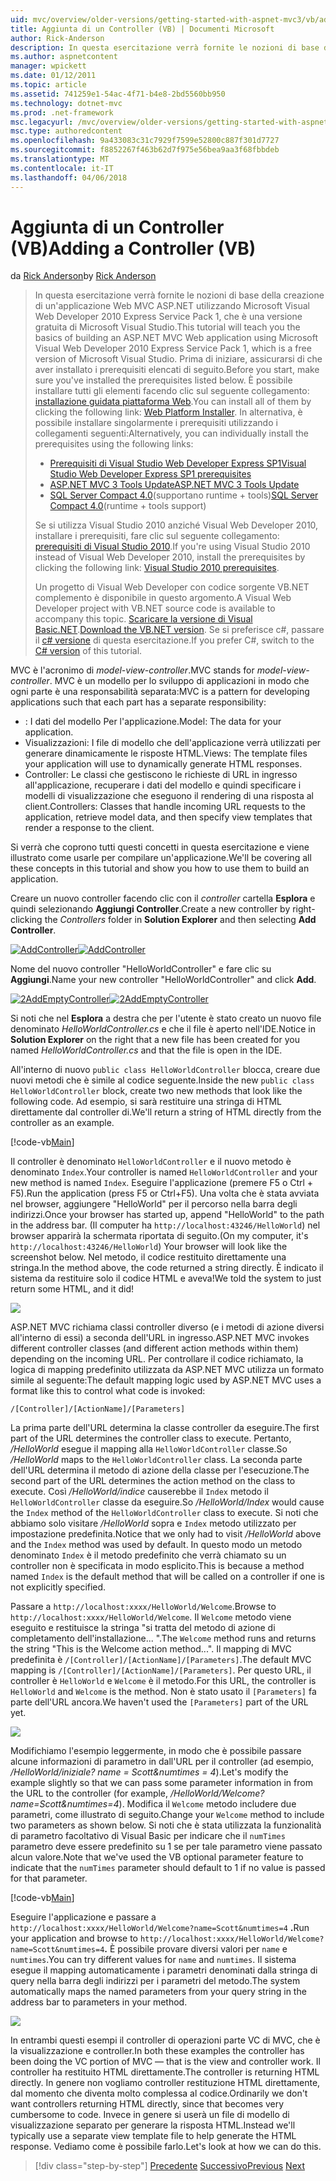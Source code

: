 ```yaml
---
uid: mvc/overview/older-versions/getting-started-with-aspnet-mvc3/vb/adding-a-controller
title: Aggiunta di un Controller (VB) | Documenti Microsoft
author: Rick-Anderson
description: In questa esercitazione verrà fornite le nozioni di base della creazione di un'applicazione Web MVC ASP.NET utilizzando Microsoft Visual Web Developer 2010 Express Service Pack 1, ovvero...
ms.author: aspnetcontent
manager: wpickett
ms.date: 01/12/2011
ms.topic: article
ms.assetid: 741259e1-54ac-4f71-b4e8-2bd5560bb950
ms.technology: dotnet-mvc
ms.prod: .net-framework
msc.legacyurl: /mvc/overview/older-versions/getting-started-with-aspnet-mvc3/vb/adding-a-controller
msc.type: authoredcontent
ms.openlocfilehash: 9a433083c31c7929f7599e52800c887f301d7727
ms.sourcegitcommit: f8852267f463b62d7f975e56bea9aa3f68fbbdeb
ms.translationtype: MT
ms.contentlocale: it-IT
ms.lasthandoff: 04/06/2018
---
```

<a name="adding-a-controller-vb"></a><span data-ttu-id="38f97-103">Aggiunta di un Controller (VB)</span><span class="sxs-lookup"><span data-stu-id="38f97-103">Adding a Controller (VB)</span></span>
====================
<span data-ttu-id="38f97-104">da [Rick Anderson](https://github.com/Rick-Anderson)</span><span class="sxs-lookup"><span data-stu-id="38f97-104">by [Rick Anderson](https://github.com/Rick-Anderson)</span></span>

> <span data-ttu-id="38f97-105">In questa esercitazione verrà fornite le nozioni di base della creazione di un'applicazione Web MVC ASP.NET utilizzando Microsoft Visual Web Developer 2010 Express Service Pack 1, che è una versione gratuita di Microsoft Visual Studio.</span><span class="sxs-lookup"><span data-stu-id="38f97-105">This tutorial will teach you the basics of building an ASP.NET MVC Web application using Microsoft Visual Web Developer 2010 Express Service Pack 1, which is a free version of Microsoft Visual Studio.</span></span> <span data-ttu-id="38f97-106">Prima di iniziare, assicurarsi di che aver installato i prerequisiti elencati di seguito.</span><span class="sxs-lookup"><span data-stu-id="38f97-106">Before you start, make sure you've installed the prerequisites listed below.</span></span> <span data-ttu-id="38f97-107">È possibile installare tutti gli elementi facendo clic sul seguente collegamento: [installazione guidata piattaforma Web](https://www.microsoft.com/web/gallery/install.aspx?appid=VWD2010SP1Pack).</span><span class="sxs-lookup"><span data-stu-id="38f97-107">You can install all of them by clicking the following link: [Web Platform Installer](https://www.microsoft.com/web/gallery/install.aspx?appid=VWD2010SP1Pack).</span></span> <span data-ttu-id="38f97-108">In alternativa, è possibile installare singolarmente i prerequisiti utilizzando i collegamenti seguenti:</span><span class="sxs-lookup"><span data-stu-id="38f97-108">Alternatively, you can individually install the prerequisites using the following links:</span></span>
> 
> - [<span data-ttu-id="38f97-109">Prerequisiti di Visual Studio Web Developer Express SP1</span><span class="sxs-lookup"><span data-stu-id="38f97-109">Visual Studio Web Developer Express SP1 prerequisites</span></span>](https://www.microsoft.com/web/gallery/install.aspx?appid=VWD2010SP1Pack)
> - [<span data-ttu-id="38f97-110">ASP.NET MVC 3 Tools Update</span><span class="sxs-lookup"><span data-stu-id="38f97-110">ASP.NET MVC 3 Tools Update</span></span>](https://www.microsoft.com/web/gallery/install.aspx?appsxml=&amp;appid=MVC3)
> - <span data-ttu-id="38f97-111">[SQL Server Compact 4.0](https://www.microsoft.com/web/gallery/install.aspx?appid=SQLCE;SQLCEVSTools_4_0)(supportano runtime + tools)</span><span class="sxs-lookup"><span data-stu-id="38f97-111">[SQL Server Compact 4.0](https://www.microsoft.com/web/gallery/install.aspx?appid=SQLCE;SQLCEVSTools_4_0)(runtime + tools support)</span></span>
> 
> <span data-ttu-id="38f97-112">Se si utilizza Visual Studio 2010 anziché Visual Web Developer 2010, installare i prerequisiti, fare clic sul seguente collegamento: [prerequisiti di Visual Studio 2010](https://www.microsoft.com/web/gallery/install.aspx?appsxml=&amp;appid=VS2010SP1Pack).</span><span class="sxs-lookup"><span data-stu-id="38f97-112">If you're using Visual Studio 2010 instead of Visual Web Developer 2010, install the prerequisites by clicking the following link: [Visual Studio 2010 prerequisites](https://www.microsoft.com/web/gallery/install.aspx?appsxml=&amp;appid=VS2010SP1Pack).</span></span>
> 
> <span data-ttu-id="38f97-113">Un progetto di Visual Web Developer con codice sorgente VB.NET complemento è disponibile in questo argomento.</span><span class="sxs-lookup"><span data-stu-id="38f97-113">A Visual Web Developer project with VB.NET source code is available to accompany this topic.</span></span> <span data-ttu-id="38f97-114">[Scaricare la versione di Visual Basic.NET](https://code.msdn.microsoft.com/Introduction-to-MVC-3-10d1b098).</span><span class="sxs-lookup"><span data-stu-id="38f97-114">[Download the VB.NET version](https://code.msdn.microsoft.com/Introduction-to-MVC-3-10d1b098).</span></span> <span data-ttu-id="38f97-115">Se si preferisce c#, passare il [c# versione](../cs/adding-a-controller.md) di questa esercitazione.</span><span class="sxs-lookup"><span data-stu-id="38f97-115">If you prefer C#, switch to the [C# version](../cs/adding-a-controller.md) of this tutorial.</span></span>


<span data-ttu-id="38f97-116">MVC è l'acronimo di *model-view-controller*.</span><span class="sxs-lookup"><span data-stu-id="38f97-116">MVC stands for *model-view-controller*.</span></span> <span data-ttu-id="38f97-117">MVC è un modello per lo sviluppo di applicazioni in modo che ogni parte è una responsabilità separata:</span><span class="sxs-lookup"><span data-stu-id="38f97-117">MVC is a pattern for developing applications such that each part has a separate responsibility:</span></span>

- <span data-ttu-id="38f97-118">: I dati del modello Per l'applicazione.</span><span class="sxs-lookup"><span data-stu-id="38f97-118">Model: The data for your application.</span></span>
- <span data-ttu-id="38f97-119">Visualizzazioni: I file di modello che dell'applicazione verrà utilizzati per generare dinamicamente le risposte HTML.</span><span class="sxs-lookup"><span data-stu-id="38f97-119">Views: The template files your application will use to dynamically generate HTML responses.</span></span>
- <span data-ttu-id="38f97-120">Controller: Le classi che gestiscono le richieste di URL in ingresso all'applicazione, recuperare i dati del modello e quindi specificare i modelli di visualizzazione che eseguono il rendering di una risposta al client.</span><span class="sxs-lookup"><span data-stu-id="38f97-120">Controllers: Classes that handle incoming URL requests to the application, retrieve model data, and then specify view templates that render a response to the client.</span></span>

<span data-ttu-id="38f97-121">Si verrà che coprono tutti questi concetti in questa esercitazione e viene illustrato come usarle per compilare un'applicazione.</span><span class="sxs-lookup"><span data-stu-id="38f97-121">We'll be covering all these concepts in this tutorial and show you how to use them to build an application.</span></span>

<span data-ttu-id="38f97-122">Creare un nuovo controller facendo clic con il *controller* cartella **Esplora** e quindi selezionando **Aggiungi Controller**.</span><span class="sxs-lookup"><span data-stu-id="38f97-122">Create a new controller by right-clicking the *Controllers* folder in **Solution Explorer** and then selecting **Add Controller**.</span></span>

<span data-ttu-id="38f97-123">[![AddController](adding-a-controller/_static/image2.png "AddController")](adding-a-controller/_static/image1.png)</span><span class="sxs-lookup"><span data-stu-id="38f97-123">[![AddController](adding-a-controller/_static/image2.png "AddController")](adding-a-controller/_static/image1.png)</span></span>

<span data-ttu-id="38f97-124">Nome del nuovo controller &quot;HelloWorldController&quot; e fare clic su **Aggiungi**.</span><span class="sxs-lookup"><span data-stu-id="38f97-124">Name your new controller &quot;HelloWorldController&quot; and click **Add**.</span></span>

<span data-ttu-id="38f97-125">[![2AddEmptyController](adding-a-controller/_static/image4.png "2AddEmptyController")](adding-a-controller/_static/image3.png)</span><span class="sxs-lookup"><span data-stu-id="38f97-125">[![2AddEmptyController](adding-a-controller/_static/image4.png "2AddEmptyController")](adding-a-controller/_static/image3.png)</span></span>

<span data-ttu-id="38f97-126">Si noti che nel **Esplora** a destra che per l'utente è stato creato un nuovo file denominato *HelloWorldController.cs* e che il file è aperto nell'IDE.</span><span class="sxs-lookup"><span data-stu-id="38f97-126">Notice in **Solution Explorer** on the right that a new file has been created for you named *HelloWorldController.cs* and that the file is open in the IDE.</span></span>

<span data-ttu-id="38f97-127">All'interno di nuovo `public class HelloWorldController` blocca, creare due nuovi metodi che è simile al codice seguente.</span><span class="sxs-lookup"><span data-stu-id="38f97-127">Inside the new `public class HelloWorldController` block, create two new methods that look like the following code.</span></span> <span data-ttu-id="38f97-128">Ad esempio, si sarà restituire una stringa di HTML direttamente dal controller di.</span><span class="sxs-lookup"><span data-stu-id="38f97-128">We'll return a string of HTML directly from the controller as an example.</span></span>

[!code-vb[Main](adding-a-controller/samples/sample1.vb)]

<span data-ttu-id="38f97-129">Il controller è denominato `HelloWorldController` e il nuovo metodo è denominato `Index`.</span><span class="sxs-lookup"><span data-stu-id="38f97-129">Your controller is named `HelloWorldController` and your new method is named `Index`.</span></span> <span data-ttu-id="38f97-130">Eseguire l'applicazione (premere F5 o Ctrl + F5).</span><span class="sxs-lookup"><span data-stu-id="38f97-130">Run the application (press F5 or Ctrl+F5).</span></span> <span data-ttu-id="38f97-131">Una volta che è stata avviata nel browser, aggiungere &quot;HelloWorld&quot; per il percorso nella barra degli indirizzi.</span><span class="sxs-lookup"><span data-stu-id="38f97-131">Once your browser has started up, append &quot;HelloWorld&quot; to the path in the address bar.</span></span> <span data-ttu-id="38f97-132">(Il computer ha `http://localhost:43246/HelloWorld`) nel browser apparirà la schermata riportata di seguito.</span><span class="sxs-lookup"><span data-stu-id="38f97-132">(On my computer, it's `http://localhost:43246/HelloWorld`) Your browser will look like the screenshot below.</span></span> <span data-ttu-id="38f97-133">Nel metodo, il codice restituito direttamente una stringa.</span><span class="sxs-lookup"><span data-stu-id="38f97-133">In the method above, the code returned a string directly.</span></span> <span data-ttu-id="38f97-134">È indicato il sistema da restituire solo il codice HTML e aveva!</span><span class="sxs-lookup"><span data-stu-id="38f97-134">We told the system to just return some HTML, and it did!</span></span>

![](adding-a-controller/_static/image5.png)

<span data-ttu-id="38f97-135">ASP.NET MVC richiama classi controller diverso (e i metodi di azione diversi all'interno di essi) a seconda dell'URL in ingresso.</span><span class="sxs-lookup"><span data-stu-id="38f97-135">ASP.NET MVC invokes different controller classes (and different action methods within them) depending on the incoming URL.</span></span> <span data-ttu-id="38f97-136">Per controllare il codice richiamato, la logica di mapping predefinito utilizzata da ASP.NET MVC utilizza un formato simile al seguente:</span><span class="sxs-lookup"><span data-stu-id="38f97-136">The default mapping logic used by ASP.NET MVC uses a format like this to control what code is invoked:</span></span>

`/[Controller]/[ActionName]/[Parameters]`

<span data-ttu-id="38f97-137">La prima parte dell'URL determina la classe controller da eseguire.</span><span class="sxs-lookup"><span data-stu-id="38f97-137">The first part of the URL determines the controller class to execute.</span></span> <span data-ttu-id="38f97-138">Pertanto, */HelloWorld* esegue il mapping alla `HelloWorldController` classe.</span><span class="sxs-lookup"><span data-stu-id="38f97-138">So */HelloWorld* maps to the `HelloWorldController` class.</span></span> <span data-ttu-id="38f97-139">La seconda parte dell'URL determina il metodo di azione della classe per l'esecuzione.</span><span class="sxs-lookup"><span data-stu-id="38f97-139">The second part of the URL determines the action method on the class to execute.</span></span> <span data-ttu-id="38f97-140">Così */HelloWorld/indice* causerebbe il `Index` metodo il `HelloWorldController` classe da eseguire.</span><span class="sxs-lookup"><span data-stu-id="38f97-140">So */HelloWorld/Index* would cause the `Index` method of the `HelloWorldController` class to execute.</span></span> <span data-ttu-id="38f97-141">Si noti che abbiamo solo visitare */HelloWorld* sopra e `Index` metodo utilizzato per impostazione predefinita.</span><span class="sxs-lookup"><span data-stu-id="38f97-141">Notice that we only had to visit */HelloWorld* above and the `Index` method was used by default.</span></span> <span data-ttu-id="38f97-142">In questo modo un metodo denominato `Index` è il metodo predefinito che verrà chiamato su un controller non è specificata in modo esplicito.</span><span class="sxs-lookup"><span data-stu-id="38f97-142">This is because a method named `Index` is the default method that will be called on a controller if one is not explicitly specified.</span></span>

<span data-ttu-id="38f97-143">Passare a `http://localhost:xxxx/HelloWorld/Welcome`.</span><span class="sxs-lookup"><span data-stu-id="38f97-143">Browse to `http://localhost:xxxx/HelloWorld/Welcome`.</span></span> <span data-ttu-id="38f97-144">Il `Welcome` metodo viene eseguito e restituisce la stringa &quot;si tratta del metodo di azione di completamento dell'installazione... &quot;.</span><span class="sxs-lookup"><span data-stu-id="38f97-144">The `Welcome` method runs and returns the string &quot;This is the Welcome action method...&quot;.</span></span> <span data-ttu-id="38f97-145">Il mapping di MVC predefinita è `/[Controller]/[ActionName]/[Parameters]`.</span><span class="sxs-lookup"><span data-stu-id="38f97-145">The default MVC mapping is `/[Controller]/[ActionName]/[Parameters]`.</span></span> <span data-ttu-id="38f97-146">Per questo URL, il controller è `HelloWorld` e `Welcome` è il metodo.</span><span class="sxs-lookup"><span data-stu-id="38f97-146">For this URL, the controller is `HelloWorld` and `Welcome` is the method.</span></span> <span data-ttu-id="38f97-147">Non è stato usato il `[Parameters]` fa parte dell'URL ancora.</span><span class="sxs-lookup"><span data-stu-id="38f97-147">We haven't used the `[Parameters]` part of the URL yet.</span></span>

![](adding-a-controller/_static/image6.png)

<span data-ttu-id="38f97-148">Modifichiamo l'esempio leggermente, in modo che è possibile passare alcune informazioni di parametro in dall'URL per il controller (ad esempio, */HelloWorld/iniziale? name = Scott&amp;numtimes = 4*).</span><span class="sxs-lookup"><span data-stu-id="38f97-148">Let's modify the example slightly so that we can pass some parameter information in from the URL to the controller (for example, */HelloWorld/Welcome?name=Scott&amp;numtimes=4*).</span></span> <span data-ttu-id="38f97-149">Modifica il `Welcome` metodo includere due parametri, come illustrato di seguito.</span><span class="sxs-lookup"><span data-stu-id="38f97-149">Change your `Welcome` method to include two parameters as shown below.</span></span> <span data-ttu-id="38f97-150">Si noti che è stata utilizzata la funzionalità di parametro facoltativo di Visual Basic per indicare che il `numTimes` parametro deve essere predefinito su 1 se per tale parametro viene passato alcun valore.</span><span class="sxs-lookup"><span data-stu-id="38f97-150">Note that we've used the VB optional parameter feature to indicate that the `numTimes` parameter should default to 1 if no value is passed for that parameter.</span></span>

[!code-vb[Main](adding-a-controller/samples/sample2.vb)]

<span data-ttu-id="38f97-151">Eseguire l'applicazione e passare a `http://localhost:xxxx/HelloWorld/Welcome?name=Scott&numtimes=4` **.**</span><span class="sxs-lookup"><span data-stu-id="38f97-151">Run your application and browse to `http://localhost:xxxx/HelloWorld/Welcome?name=Scott&numtimes=4`**.**</span></span> <span data-ttu-id="38f97-152">È possibile provare diversi valori per `name` e `numtimes`.</span><span class="sxs-lookup"><span data-stu-id="38f97-152">You can try different values for `name` and `numtimes`.</span></span> <span data-ttu-id="38f97-153">Il sistema esegue il mapping automaticamente i parametri denominati dalla stringa di query nella barra degli indirizzi per i parametri del metodo.</span><span class="sxs-lookup"><span data-stu-id="38f97-153">The system automatically maps the named parameters from your query string in the address bar to parameters in your method.</span></span>

![](adding-a-controller/_static/image7.png)

<span data-ttu-id="38f97-154">In entrambi questi esempi il controller di operazioni parte VC di MVC, che è la visualizzazione e controller.</span><span class="sxs-lookup"><span data-stu-id="38f97-154">In both these examples the controller has been doing the VC portion of MVC — that is the view and controller work.</span></span> <span data-ttu-id="38f97-155">Il controller ha restituito HTML direttamente.</span><span class="sxs-lookup"><span data-stu-id="38f97-155">The controller is returning HTML directly.</span></span> <span data-ttu-id="38f97-156">In genere non vogliamo controller restituzione HTML direttamente, dal momento che diventa molto complessa al codice.</span><span class="sxs-lookup"><span data-stu-id="38f97-156">Ordinarily we don't want controllers returning HTML directly, since that becomes very cumbersome to code.</span></span> <span data-ttu-id="38f97-157">Invece in genere si userà un file di modello di visualizzazione separato per generare la risposta HTML.</span><span class="sxs-lookup"><span data-stu-id="38f97-157">Instead we'll typically use a separate view template file to help generate the HTML response.</span></span> <span data-ttu-id="38f97-158">Vediamo come è possibile farlo.</span><span class="sxs-lookup"><span data-stu-id="38f97-158">Let's look at how we can do this.</span></span>

> [!div class="step-by-step"]
> <span data-ttu-id="38f97-159">[Precedente](intro-to-aspnet-mvc-3.md)
> [Successivo](adding-a-view.md)</span><span class="sxs-lookup"><span data-stu-id="38f97-159">[Previous](intro-to-aspnet-mvc-3.md)
[Next](adding-a-view.md)</span></span>
